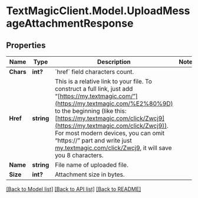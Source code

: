# TextMagicClient.Model.UploadMessageAttachmentResponse
## Properties

Name | Type | Description | Notes
------------ | ------------- | ------------- | -------------
**Chars** | **int?** | &#x60;href&#x60; field characters count.  | 
**Href** | **string** | This is a relative link to your file. To construct a full link, just add “[https://my.textmagic.com/”](https://my.textmagic.com/%E2%80%9D) to the beginning (like this: [https://my.textmagic.com/click/Zwcj9](https://my.textmagic.com/click/Zwcj9)). For most modern devices, you can omit “https://” part and write just [my.textmagic.com/click/Zwcj9](https://my.textmagic.com/click/Zwcj9), it will save you 8 characters.  | 
**Name** | **string** | File name of uploaded file.  | 
**Size** | **int?** | Attachment size in bytes. | 

[[Back to Model list]](../README.md#documentation-for-models) [[Back to API list]](../README.md#documentation-for-api-endpoints) [[Back to README]](../README.md)

